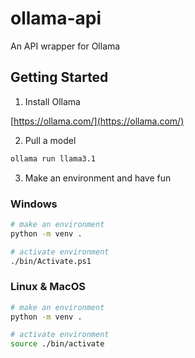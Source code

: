 # ollama-api
An API wrapper for Ollama


## Getting Started

1. Install Ollama

[https://ollama.com/](https://ollama.com/)

2. Pull a model

```bash
ollama run llama3.1
```

3. Make an environment and have fun

### Windows

```bash
# make an environment
python -m venv .

# activate environment
./bin/Activate.ps1
```

### Linux & MacOS

```bash
# make an environment
python -m venv .

# activate environment
source ./bin/activate
```